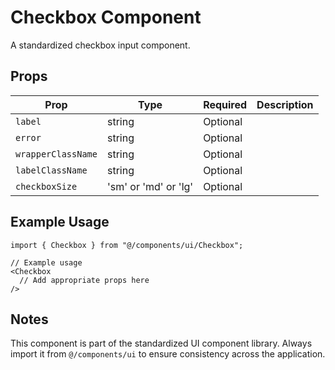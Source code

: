 # Checkbox Component

A standardized checkbox input component.

## Props

| Prop | Type | Required | Description |
|------|------|----------|-------------|
| `label` | string | Optional | |
| `error` | string | Optional | |
| `wrapperClassName` | string | Optional | |
| `labelClassName` | string | Optional | |
| `checkboxSize` | 'sm' or 'md' or 'lg' | Optional | |

## Example Usage

```tsx
import { Checkbox } from "@/components/ui/Checkbox";

// Example usage
<Checkbox 
  // Add appropriate props here
/>
```

## Notes

This component is part of the standardized UI component library. Always import it from `@/components/ui` to ensure consistency across the application.
